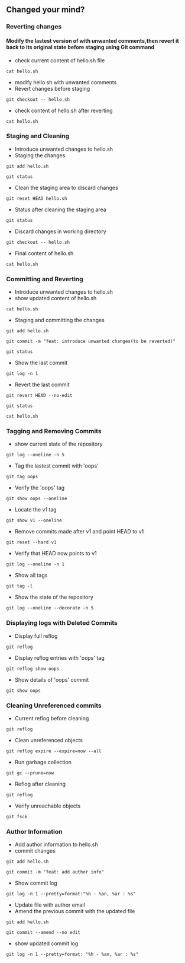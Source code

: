 
## Changed your mind?
### Reverting changes
#### Modify the lastest version of with unwanted comments,then revert it back to its original state before staging using Git command
* check current content of hello.sh file
```
cat hello.sh
```
* modify hello.sh with unwanted comments
* Revert changes before staging
```
git checkout -- hello.sh
```
* check content of hello.sh after reverting
```
cat hello.sh
```
### Staging and Cleaning
* Introduce unwanted changes to hello.sh
* Staging the changes
```
git add hello.sh
```
```
git status
```
* Clean the staging area to discard changes
```
git reset HEAD hello.sh
```
* Status after cleaning the staging area
```
git status
```
* Discard changes in working directory
```
git checkout -- hello.sh
```
* Final content of hello.sh
```
cat hello.sh
```
### Committing and Reverting
* Introduce unwanted changes to hello.sh
* show updated content of hello.sh
```
cat hello.sh
```
* Staging and committing the changes
```
git add hello.sh
```
```
git commit -m "feat: introduce unwanted changes(to be reverted)"
```
```
git status
```
* Show the last commit
```
git log -n 1
```
* Revert the last commit
```
git revert HEAD --no-edit
```
```
git status
```
```
cat hello.sh
```
### Tagging and Removing Commits
* show current state of the repository
```
git log --oneline -n 5
```
* Tag the lastest commit with 'oops'
```
git tag oops
```
* Verify the 'oops' tag
```
git show oops --oneline
```
* Locate the v1 tag
```
git show v1 --oneline
```
* Remove commits made after v1 and point HEAD to v1
```
git reset --hard v1
```
* Verify that HEAD now points to v1
```
git log --oneline -n 1
```
* Show all tags
```
git tag -l
```
* Show the state of the repository
```
git log --oneline --decorate -n 5
```
### Displaying logs with Deleted Commits
* Display full reflog
```
git reflog
```
* Display reflog entries with 'oops' tag
```
git reflog show oops
```
* Show details of 'oops' commit
```
git show oops
```
### Cleaning Unreferenced commits
* Current reflog before cleaning 
```
git reflog
```
* Clean unreferenced objects
```
git reflog expire --expire=now --all
```
* Run garbage collection
```
git gc --prune=now
```
* Reflog after cleaning
```
git reflog
```
* Verify unreachable objects
```
git fsck
```
### Author Information
* Add author information to hello.sh
* commit changes
```
git add hello.sh
```
```
git commit -m "feat: add author info"
```
* Show commit log
```
git log -n 1 --pretty=format:"%h - %an, %ar : %s"
```
* Update file with author email
* Amend the previous commit with the updated file
```
git add hello.sh
```
```
git commit --amend --no edit
```
* show updated commit log
```
git log -n 1 --pretty=format: "%h - %an, %ar : %s"
```